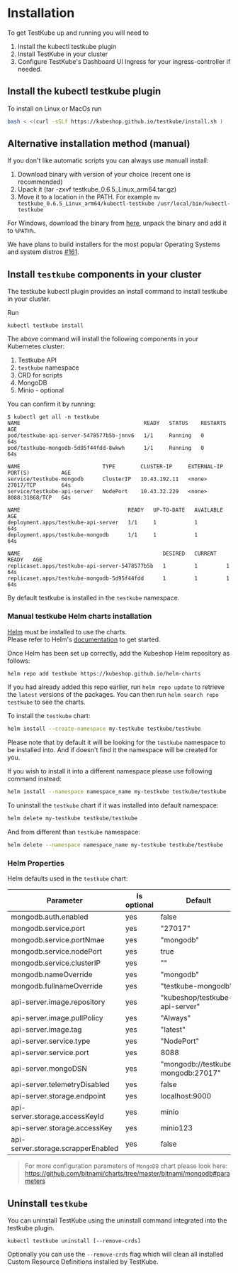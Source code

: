 # Installation 

To get TestKube up and running you will need to

1. Install the kubectl testkube plugin
2. Install TestKube in your cluster 
3. Configure TestKube's Dashboard UI Ingress for your ingress-controller if needed.

## Install the kubectl testkube plugin

To install on Linux or MacOs run 
```sh
bash < <(curl -sSLf https://kubeshop.github.io/testkube/install.sh )
```

## Alternative installation method (manual)

If you don't like automatic scripts you can always use manuall install:

1. Download binary with version of your choice (recent one is recommended)
2. Upack it (tar -zxvf testkube_0.6.5_Linux_arm64.tar.gz)
3. Move it to a location in the PATH. For example `mv  testkube_0.6.5_Linux_arm64/kubectl-testkube /usr/local/bin/kubectl-testkube`

For Windows, download the binary from [here](https://github.com/kubeshop/testkube/releases), unpack the binary and add it to `%PATH%`. 

We have plans to build installers for the most popular Operating Systems and system distros [#161](https://github.com/kubeshop/testkube/issues/161).

## Install `testkube` components in your cluster

The testkube kubectl plugin provides an install command to install testkube in your cluster. 

Run 
```shell
kubectl testkube install
```

The above command will install the following components in your Kubernetes cluster:

1. Testkube API
2. `testkube` namespace
3. CRD for scripts 
4. MongoDB
5. Minio - optional

You can confirm it by running:
```
$ kubectl get all -n testkube
NAME                                       READY   STATUS    RESTARTS   AGE
pod/testkube-api-server-5478577b5b-jnnv6   1/1     Running   0          64s
pod/testkube-mongodb-5d95f44fdd-8wkwh      1/1     Running   0          64s

NAME                          TYPE        CLUSTER-IP     EXTERNAL-IP   PORT(S)          AGE
service/testkube-mongodb      ClusterIP   10.43.192.11   <none>        27017/TCP        64s
service/testkube-api-server   NodePort    10.43.32.229   <none>        8088:31868/TCP   64s

NAME                                  READY   UP-TO-DATE   AVAILABLE   AGE
deployment.apps/testkube-api-server   1/1     1            1           64s
deployment.apps/testkube-mongodb      1/1     1            1           64s

NAME                                             DESIRED   CURRENT   READY   AGE
replicaset.apps/testkube-api-server-5478577b5b   1         1         1       64s
replicaset.apps/testkube-mongodb-5d95f44fdd      1         1         1       64s
```

By default testkube is installed in the `testkube` namespace.

### Manual testkube Helm charts installation

[Helm](https://helm.sh) must be installed to use the charts.  
Please refer to  Helm's [documentation](https://helm.sh/docs) to get started.

Once Helm has been set up correctly, add the Kubeshop Helm repository  as follows:

```sh
helm repo add testkube https://kubeshop.github.io/helm-charts
```

If you had already added this repo earlier, run `helm repo update` to retrieve
the `latest` versions of the packages.  You can then run `helm search repo
testkube` to see the charts.

To install the `testkube` chart:

```sh
helm install --create-namespace my-testkube testkube/testkube
```
Please note that by default it will be looking for the   `testkube` namespace to be installed into. And if doesn't find it the namespace will be created for you.

If you wish to install it into a different namespace please use following command instead:
```sh
helm install --namespace namespace_name my-testkube testkube/testkube
```


To uninstall the `testkube` chart if it was installed into default namespace:

```sh
helm delete my-testkube testkube/testkube
```
And from different than `testkube` namespace:
```sh
helm delete --namespace namespace_name my-testkube testkube/testkube
```
### Helm Properties

Helm defaults used in the `testkube` chart:

| Parameter                          | Is optional | Default                            |
| ---------------------------------- | ----------- | ---------------------------------- |
| mongodb.auth.enabled               | yes         | false                              |
| mongodb.service.port               | yes         | "27017"                            |
| mongodb.service.portNmae           | yes         | "mongodb"                          |
| mongodb.service.nodePort           | yes         | true                               |
| mongodb.service.clusterIP          | yes         | ""                                 |
| mongodb.nameOverride               | yes         | "mongodb"                          |
| mongodb.fullnameOverride           | yes         | "testkube-mongodb"                 |
| api-server.image.repository        | yes         | "kubeshop/testkube-api-server"     |
| api-server.image.pullPolicy        | yes         | "Always"                           |
| api-server.image.tag               | yes         | "latest"                           |
| api-server.service.type            | yes         | "NodePort"                         |
| api-server.service.port            | yes         | 8088                               |
| api-server.mongoDSN                | yes         | "mongodb://testkube-mongodb:27017" |
| api-server.telemetryDisabled       | yes         | false                              |
| api-server.storage.endpoint        | yes         | localhost:9000                     |
| api-server.storage.accessKeyId     | yes         | minio                              |
| api-server.storage.accessKey       | yes         | minio123                           |
| api-server.storage.scrapperEnabled | yes         | false                              |

>For more configuration parameters of `MongoDB` chart please look here:
https://github.com/bitnami/charts/tree/master/bitnami/mongodb#parameters

## Uninstall `testkube`

You can uninstall TestKube using the uninstall command integrated into the testkube plugin. 

```
kubectl testkube uninstall [--remove-crds]
```

Optionally you can use the `--remove-crds` flag which will clean all installed Custom Resource Definitions installed by TestKube.
